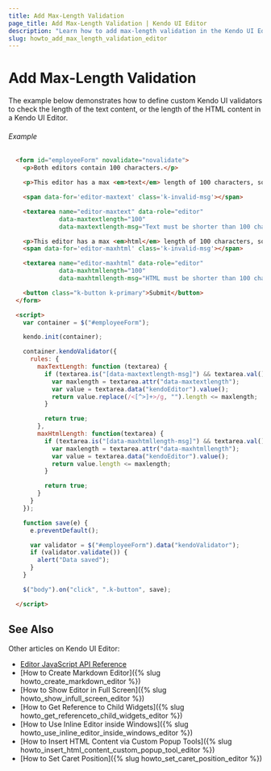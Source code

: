 ```yaml
---
title: Add Max-Length Validation
page_title: Add Max-Length Validation | Kendo UI Editor
description: "Learn how to add max-length validation in the Kendo UI Editor widget."
slug: howto_add_max_length_validation_editor
---
```


# Add Max-Length Validation

The example below demonstrates how to define custom Kendo UI validators to check the length of the text content, or the length of the HTML content in a Kendo UI Editor.

###### Example

```html
  <form id="employeeForm" novalidate="novalidate">
    <p>Both editors contain 100 characters.</p>

    <p>This editor has a max <em>text</em> length of 100 characters, so adding more formatting does not invalidate it</p>

    <span data-for='editor-maxtext' class='k-invalid-msg'></span>

    <textarea name="editor-maxtext" data-role="editor"
              data-maxtextlength="100"
              data-maxtextlength-msg="Text must be shorter than 100 chars">LoremLorem&lt;strong&gt;Lorem&lt;/strong&gt;LoremLoremLoremLoremLoremLoremLoremLoremLoremLoremLoremLoremLoremLoremLoremLoremLorem</textarea>

    <p>This editor has a max <em>html</em> length of 100 characters, so adding more formatting invalidates it</p>
    <span data-for='editor-maxhtml' class='k-invalid-msg'></span>

    <textarea name="editor-maxhtml" data-role="editor"
              data-maxhtmllength="100"
              data-maxhtmllength-msg="HTML must be shorter than 100 chars">LoremLoremLoremLoremLoremLoremLoremLoremLoremLoremLoremLoremLoremLoremLoremLoremLoremLoremLoremLorem</textarea>

    <button class="k-button k-primary">Submit</button>
  </form>

  <script>
    var container = $("#employeeForm");

    kendo.init(container);

    container.kendoValidator({
      rules: {
        maxTextLength: function (textarea) {
          if (textarea.is("[data-maxtextlength-msg]") && textarea.val() != "") {
            var maxlength = textarea.attr("data-maxtextlength");
            var value = textarea.data("kendoEditor").value();
            return value.replace(/<[^>]+>/g, "").length <= maxlength;
          }

          return true;
        },
        maxHtmlLength: function(textarea) {
          if (textarea.is("[data-maxhtmllength-msg]") && textarea.val() != "") {
            var maxlength = textarea.attr("data-maxhtmllength");
            var value = textarea.data("kendoEditor").value();
            return value.length <= maxlength;
          }

          return true;
        }
      }
    });

    function save(e) {
      e.preventDefault();

      var validator = $("#employeeForm").data("kendoValidator");
      if (validator.validate()) {
        alert("Data saved");
      }
    }

    $("body").on("click", ".k-button", save);

  </script>
```

## See Also

Other articles on Kendo UI Editor:

* [Editor JavaScript API Reference](/api/javascript/ui/editor)
* [How to Create Markdown Editor]({% slug howto_create_markdown_editor %})
* [How to Show Editor in Full Screen]({% slug howto_show_infull_screen_editor %})
* [How to Get Reference to Child Widgets]({% slug howto_get_referenceto_child_widgets_editor %})
* [How to Use Inline Editor inside Windows]({% slug howto_use_inline_editor_inside_windows_editor %})
* [How to Insert HTML Content via Custom Popup Tools]({% slug howto_insert_html_content_custom_popup_tool_editor %})
* [How to Set Caret Position]({% slug howto_set_caret_position_editor %})
